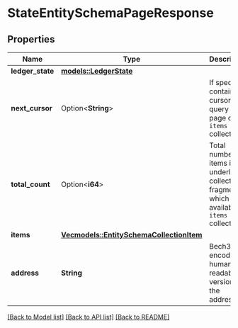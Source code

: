 # StateEntitySchemaPageResponse

## Properties

Name | Type | Description | Notes
------------ | ------------- | ------------- | -------------
**ledger_state** | [**models::LedgerState**](LedgerState.md) |  | 
**next_cursor** | Option<**String**> | If specified, contains a cursor to query next page of the `items` collection. | [optional]
**total_count** | Option<**i64**> | Total number of items in underlying collection, fragment of which is available in `items` collection. | [optional]
**items** | [**Vec<models::EntitySchemaCollectionItem>**](EntitySchemaCollectionItem.md) |  | 
**address** | **String** | Bech32m-encoded human readable version of the address. | 

[[Back to Model list]](../README.md#documentation-for-models) [[Back to API list]](../README.md#documentation-for-api-endpoints) [[Back to README]](../README.md)


